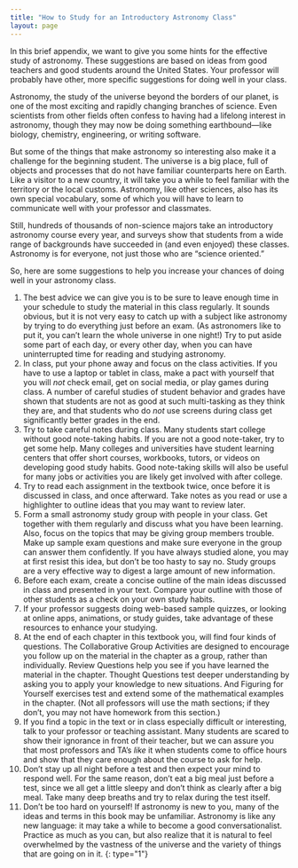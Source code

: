 ```yaml
---
title: "How to Study for an Introductory Astronomy Class"
layout: page
---
```



In this brief appendix, we want to give you some hints for the effective study of astronomy. These suggestions are based on ideas from good teachers and good students around the United States. Your professor will probably have other, more specific suggestions for doing well in your class.

Astronomy, the study of the universe beyond the borders of our planet, is one of the most exciting and rapidly changing branches of science. Even scientists from other fields often confess to having had a lifelong interest in astronomy, though they may now be doing something earthbound—like biology, chemistry, engineering, or writing software.

But some of the things that make astronomy so interesting also make it a challenge for the beginning student. The universe is a big place, full of objects and processes that do not have familiar counterparts here on Earth. Like a visitor to a new country, it will take you a while to feel familiar with the territory or the local customs. Astronomy, like other sciences, also has its own special vocabulary, some of which you will have to learn to communicate well with your professor and classmates.

Still, hundreds of thousands of non-science majors take an introductory astronomy course every year, and surveys show that students from a wide range of backgrounds have succeeded in (and even enjoyed) these classes. Astronomy is for everyone, not just those who are “science oriented.”

So, here are some suggestions to help you increase your chances of doing well in your astronomy class.

1.  The best advice we can give you is to be sure to leave enough time in your schedule to study the material in this class regularly. It sounds obvious, but it is not very easy to catch up with a subject like astronomy by trying to do everything just before an exam. (As astronomers like to put it, you can’t learn the whole universe in one night!) Try to put aside some part of each day, or every other day, when you can have uninterrupted time for reading and studying astronomy.
2.  In class, put your phone away and focus on the class activities. If you have to use a laptop or tablet in class, make a pact with yourself that you will *not* check email, get on social media, or play games during class. A number of careful studies of student behavior and grades have shown that students are not as good at such multi-tasking as they think they are, and that students who do *not* use screens during class get significantly better grades in the end.
3.  Try to take careful notes during class. Many students start college without good note-taking habits. If you are not a good note-taker, try to get some help. Many colleges and universities have student learning centers that offer short courses, workbooks, tutors, or videos on developing good study habits. Good note-taking skills will also be useful for many jobs or activities you are likely get involved with after college.
4.  Try to read each assignment in the textbook twice, once before it is discussed in class, and once afterward. Take notes as you read or use a highlighter to outline ideas that you may want to review later.
5.  Form a small astronomy study group with people in your class. Get together with them regularly and discuss what you have been learning. Also, focus on the topics that may be giving group members trouble. Make up sample exam questions and make sure everyone in the group can answer them confidently. If you have always studied alone, you may at first resist this idea, but don’t be too hasty to say no. Study groups are a very effective way to digest a large amount of new information.
6.  Before each exam, create a concise outline of the main ideas discussed in class and presented in your text. Compare your outline with those of other students as a check on your own study habits.
7.  If your professor suggests doing web-based sample quizzes, or looking at online apps, animations, or study guides, take advantage of these resources to enhance your studying.
8.  At the end of each chapter in this textbook you, will find four kinds of questions. The Collaborative Group Activities are designed to encourage you follow up on the material in the chapter as a group, rather than individually. Review Questions help you see if you have learned the material in the chapter. Thought Questions test deeper understanding by asking you to apply your knowledge to new situations. And Figuring for Yourself exercises test and extend some of the mathematical examples in the chapter. (Not all professors will use the math sections; if they don’t, you may not have homework from this section.)
9.  If you find a topic in the text or in class especially difficult or interesting, talk to your professor or teaching assistant. Many students are scared to show their ignorance in front of their teacher, but we can assure you that most professors and TA’s *like* it when students come to office hours and show that they care enough about the course to ask for help.
10. Don’t stay up all night before a test and then expect your mind to respond well. For the same reason, don’t eat a big meal just before a test, since we all get a little sleepy and don’t think as clearly after a big meal. Take many deep breaths and try to relax during the test itself.
11. Don’t be too hard on yourself! If astronomy is new to you, many of the ideas and terms in this book may be unfamiliar. Astronomy is like any new language: it may take a while to become a good conversationalist. Practice as much as you can, but also realize that it is natural to feel overwhelmed by the vastness of the universe and the variety of things that are going on in it.
{: type="1"}

